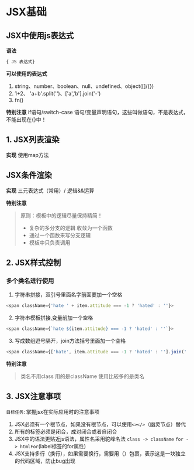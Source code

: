 # JSX基础
## JSX中使用js表达式
**语法**
```javascript
{ JS 表达式}
```
**可以使用的表达式**
1. string、number、boolean、null、undefined、object([]/{})
2. 1+2、 'a+b'.split('')、['a','b'].join('-')
3. fn()

**特别注意**
if语句/switch-case 语句/变量声明语句，这些叫做语句，不是表达式，不能出现在{}中！

## 1. JSX列表渲染
**实现**
使用map方法

## JSX条件渲染
**实现**
三元表达式（常用）/ 逻辑&&运算

**特别注意**
> 原则：模板中的逻辑尽量保持精简！
> * 复杂的多分支的逻辑 收敛为一个函数
> * 通过一个函数来写分支逻辑
> * 模板中只负责调用


## 2. JSX样式控制

### 多个类名进行使用
1. 字符串拼接，双引号里面名字前面要加一个空格
```javascript
<span className={'hate ' + item.attitude === -1 ? 'hated' : ''}>
```
2. 字符串模板拼接,变量前加一个空格
```javascript
<span className={`hate ${item.attitude} === -1 ? 'hated' : ''`}>
```
3. 写成数组逗号隔开，join方法括号里面加一个空格
```javascript
<span className={['hate', item.attitude === -1 ? 'hated' : ''].join(' ')}>
```

**特别注意**
> 类名不用class 用的是className
> 使用比较多的是类名

## 3. JSX注意事项
`目标任务:`掌握jsx在实际应用时的注意事项
1. JSX必须有一个根节点，如果没有根节点，可以使用`<></>`（幽灵节点）替代
2. 所有的标签必须是闭合，成对闭合或者自闭合
3. JSX中的语法更贴近js语法，属性名采用驼峰名法 `class -> className`  `for -> htmlFor`(label标签的for属性)
4. JSX支持多行（换行），如果需要换行，需要用（）包裹，表示这是一块独立的代码区域，防止bug出现